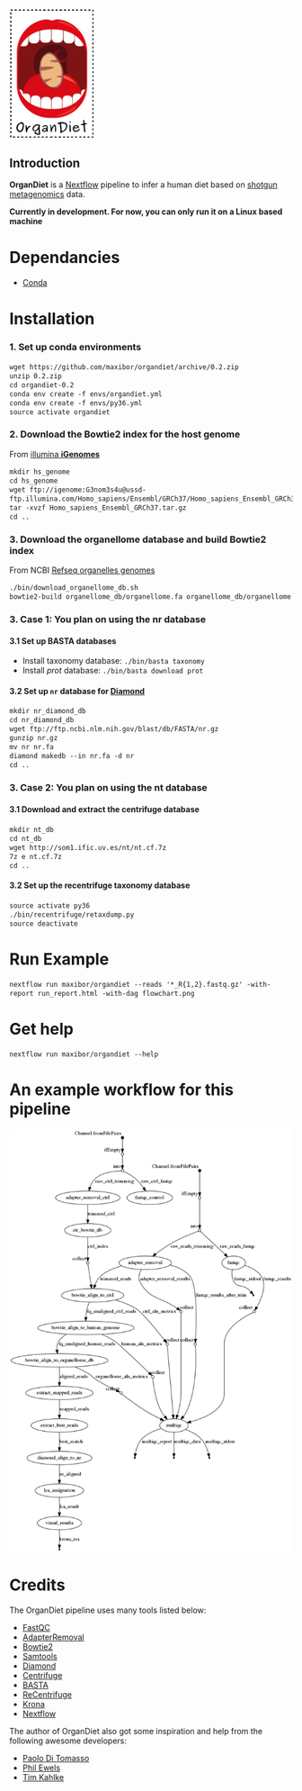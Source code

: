 
<img src="./img/logo.png" width="150">

## Introduction

**OrganDiet** is a [Nextflow](https://www.nextflow.io/) pipeline to infer a human diet based on [shotgun metagenomics](https://en.wikipedia.org/wiki/Metagenomics#Shotgun_metagenomics) data.

**Currently in development. For now, you can only run it on a Linux based machine**

# Dependancies

- [Conda](https://conda.io/miniconda.html)  

# Installation

### 1. Set up conda environments
```
wget https://github.com/maxibor/organdiet/archive/0.2.zip
unzip 0.2.zip
cd organdiet-0.2
conda env create -f envs/organdiet.yml
conda env create -f envs/py36.yml
source activate organdiet
```

### 2. Download the Bowtie2 index for the host genome
From [illumina **iGenomes**](https://support.illumina.com/sequencing/sequencing_software/igenome.html)

```
mkdir hs_genome
cd hs_genome
wget ftp://igenome:G3nom3s4u@ussd-ftp.illumina.com/Homo_sapiens/Ensembl/GRCh37/Homo_sapiens_Ensembl_GRCh37.tar.gz
tar -xvzf Homo_sapiens_Ensembl_GRCh37.tar.gz
cd ..
```

### 3. Download the organellome database and build Bowtie2 index
From NCBI [Refseq organelles genomes](https://www.ncbi.nlm.nih.gov/genome/organelle/)
```
./bin/download_organellome_db.sh
bowtie2-build organellome_db/organellome.fa organellome_db/organellome
```


### 3. Case 1: You plan on using the nr database

#### 3.1 Set up BASTA databases
- Install taxonomy database: `./bin/basta taxonomy`
- Install *prot* database:   `./bin/basta download prot`

#### 3.2 Set up `nr` database for [Diamond](https://github.com/bbuchfink/diamond)
```
mkdir nr_diamond_db
cd nr_diamond_db
wget ftp://ftp.ncbi.nlm.nih.gov/blast/db/FASTA/nr.gz
gunzip nr.gz
mv nr nr.fa
diamond makedb --in nr.fa -d nr
cd ..
```

### 3. Case 2: You plan on using the nt database

#### 3.1 Download and extract the centrifuge database

```
mkdir nt_db
cd nt_db
wget http://som1.ific.uv.es/nt/nt.cf.7z
7z e nt.cf.7z
cd ..
```

#### 3.2 Set up the recentrifuge taxonomy database
```
source activate py36
./bin/recentrifuge/retaxdump.py
source deactivate
```




# Run Example

```
nextflow run maxibor/organdiet --reads '*_R{1,2}.fastq.gz' -with-report run_report.html -with-dag flowchart.png
```

# Get help

```
nextflow run maxibor/organdiet --help
```

# An example workflow for this pipeline

![](./img/flowchart.png)

# Credits

The OrganDiet pipeline uses many tools listed below:
- [FastQC](https://www.bioinformatics.babraham.ac.uk/projects/fastqc/)
- [AdapterRemoval](https://github.com/MikkelSchubert/adapterremoval)
- [Bowtie2](http://bowtie-bio.sourceforge.net/bowtie2/index.shtml)
- [Samtools](http://www.htslib.org/)
- [Diamond](https://github.com/bbuchfink/diamond)
- [Centrifuge](https://ccb.jhu.edu/software/centrifuge/manual.shtml)
- [BASTA](https://github.com/timkahlke/BASTA)
- [ReCentrifuge](https://github.com/khyox/recentrifuge)
- [Krona](https://github.com/marbl/Krona/wiki)
- [Nextflow](https://www.nextflow.io/)

The author of OrganDiet also got some inspiration and help from the following awesome developers:
- [Paolo Di Tomasso](https://twitter.com/paoloditommaso)
- [Phil Ewels](https://twitter.com/tallphil)
- [Tim Kahlke](https://twitter.com/AdvancedTwigTec)
